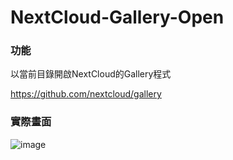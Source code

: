 # NextCloud-Gallery-Open

### 功能
以當前目錄開啟NextCloud的Gallery程式

https://github.com/nextcloud/gallery

### 實際畫面

![image](https://i.imgur.com/JmiRdGS.gif)
